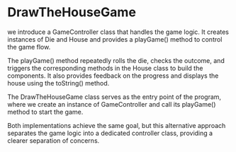 # DrawTheHouseGame
 we introduce a GameController class that handles the game logic. It creates instances of Die and House and provides a playGame() method to control the game flow.

The playGame() method repeatedly rolls the die, checks the outcome, and triggers the corresponding methods in the House class to build the components. 
It also provides feedback on the progress and displays the house using the toString() method.

The DrawTheHouseGame class serves as the entry point of the program, where we create an instance of GameController and call its playGame() method to start the game.

Both implementations achieve the same goal, but this alternative approach separates the game logic into a dedicated controller class, providing a clearer separation of concerns.
